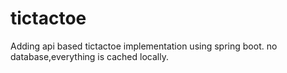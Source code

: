 # tictactoe
Adding api based tictactoe implementation using spring boot.
no database,everything is cached locally.
